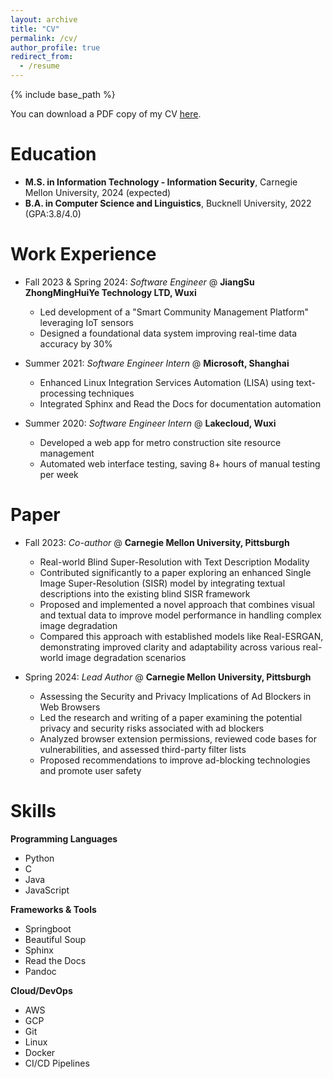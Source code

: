 ```yaml
---
layout: archive
title: "CV"
permalink: /cv/
author_profile: true
redirect_from:
  - /resume
---
```


{% include base_path %}

You can download a PDF copy of my CV [here](../files/Resume_Wenyi_Qian.pdf).

# Education
- **M.S. in Information Technology - Information Security**, Carnegie Mellon University, 2024 (expected)
- **B.A. in Computer Science and Linguistics**, Bucknell University, 2022 (GPA:3.8/4.0)

# Work Experience

- Fall 2023 & Spring 2024: *Software Engineer* @ **JiangSu ZhongMingHuiYe Technology LTD, Wuxi**
  - Led development of a "Smart Community Management Platform" leveraging IoT sensors  
  - Designed a foundational data system improving real-time data accuracy by 30%  

- Summer 2021: *Software Engineer Intern* @ **Microsoft, Shanghai**
  - Enhanced Linux Integration Services Automation (LISA) using text-processing techniques  
  - Integrated Sphinx and Read the Docs for documentation automation  

- Summer 2020: *Software Engineer Intern* @ **Lakecloud, Wuxi**  
  - Developed a web app for metro construction site resource management  
  - Automated web interface testing, saving 8+ hours of manual testing per week  

# Paper

- Fall 2023: *Co-author* @ **Carnegie Mellon University, Pittsburgh**
  - Real-world Blind Super-Resolution with Text Description Modality
  - Contributed significantly to a paper exploring an enhanced Single Image Super-Resolution (SISR) model by integrating textual descriptions into the existing blind SISR framework
  - Proposed and implemented a novel approach that combines visual and textual data to improve model performance in handling complex image degradation
  - Compared this approach with established models like Real-ESRGAN, demonstrating improved clarity and adaptability across various real-world image degradation scenarios

- Spring 2024: *Lead Author* @ **Carnegie Mellon University, Pittsburgh**
  - Assessing the Security and Privacy Implications of Ad Blockers in Web Browsers
  - Led the research and writing of a paper examining the potential privacy and security risks associated with ad blockers
  - Analyzed browser extension permissions, reviewed code bases for vulnerabilities, and assessed third-party filter lists
  - Proposed recommendations to improve ad-blocking technologies and promote user safety

# Skills

**Programming Languages**  
- Python  
- C  
- Java  
- JavaScript  

**Frameworks & Tools**  
- Springboot  
- Beautiful Soup  
- Sphinx  
- Read the Docs  
- Pandoc  

**Cloud/DevOps**  
- AWS  
- GCP  
- Git  
- Linux  
- Docker  
- CI/CD Pipelines  
